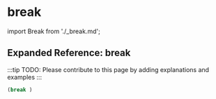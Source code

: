# break

import Break from './_break.md';

<Break />

## Expanded Reference: break

:::tip
TODO: Please contribute to this page by adding explanations and examples
:::

```lisp
(break )
```
